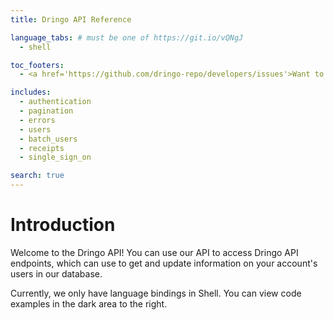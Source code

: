 ```yaml
---
title: Dringo API Reference

language_tabs: # must be one of https://git.io/vQNgJ
  - shell

toc_footers:
  - <a href='https://github.com/dringo-repo/developers/issues'>Want to make suggestions?</a>

includes:
  - authentication
  - pagination
  - errors
  - users
  - batch_users
  - receipts
  - single_sign_on

search: true
---
```


# Introduction

Welcome to the Dringo API! You can use our API to access Dringo API endpoints, which can use to get and update information on your account's users in our database.

Currently, we only have language bindings in Shell. You can view code examples in the dark area to the right.
